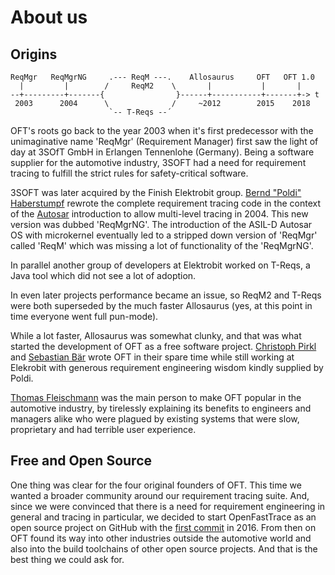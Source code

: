 
# About us

## Origins

```
ReqMgr   ReqMgrNG     .--- ReqM ---.    Allosaurus     OFT   OFT 1.0
  |         |        /     ReqM2    \       |           |       |
--+---------+-------{                }------+-----------+-------+-> t
 2003      2004      \              /     ~2012        2015    2018
                      `-- T-Reqs --´
```

OFT's roots go back to the year 2003 when it's first predecessor with the unimaginative name 'ReqMgr' (Requirement Manager) first saw the light of day at 3SOfT GmbH in Erlangen Tennenlohe (Germany). Being a software supplier for the automotive industry, 3SOFT had a need for requirement tracing to fulfill the strict rules for safety-critical software.

3SOFT was later acquired by the Finish Elektrobit group. [Bernd "Poldi" Haberstumpf](https://github.com/poldi2015) rewrote the complete requirement tracing code in the context of the [Autosar](https://www.autosar.org/) introduction to allow multi-level tracing in 2004. This new version was dubbed 'ReqMgrNG'. The introduction of the ASIL-D Autosar OS with microkernel eventually led to a stripped down version of 'ReqMgr' called 'ReqM' which was missing a lot of functionality of the 'ReqMgrNG'.

In parallel another group of developers at Elektrobit worked on T-Reqs, a Java tool which did not see a lot of adoption.

In even later projects performance became an issue, so ReqM2 and T-Reqs were both superseded by the much faster Allosaurus (yes, at this point in time everyone went full pun-mode).

While a lot faster, Allosaurus was somewhat clunky, and that was what started the development of OFT as a free software project. [Christoph Pirkl](https://github.com/kaklakariada/) and [Sebastian Bär](https://github.com/redcatbear) wrote OFT in their spare time while still working at Elekrobit with generous requirement engineering wisdom kindly supplied by Poldi.

[Thomas Fleischmann](https://github.com/quarterbit) was the main person to make OFT popular in the automotive industry, by tirelessly explaining its benefits to engineers and managers alike who were plagued by existing systems that were slow, proprietary and had terrible user experience.

## Free and Open Source

One thing was clear for the four original founders of OFT. This time we wanted a broader community around our requirement tracing suite. And, since we were convinced that there is a need for requirement engineering in general and tracing in particular, we decided to start OpenFastTrace as an open source project on GitHub with the [first commit](https://github.com/itsallcode/openfasttrace/commit/f4e9167cedad499c168ab4bb9a4e20d762f33f8b) in 2016. From then on OFT found its way into other industries outside  the automotive world and also into the build toolchains of other open source projects. And that is the best thing we could ask for.
